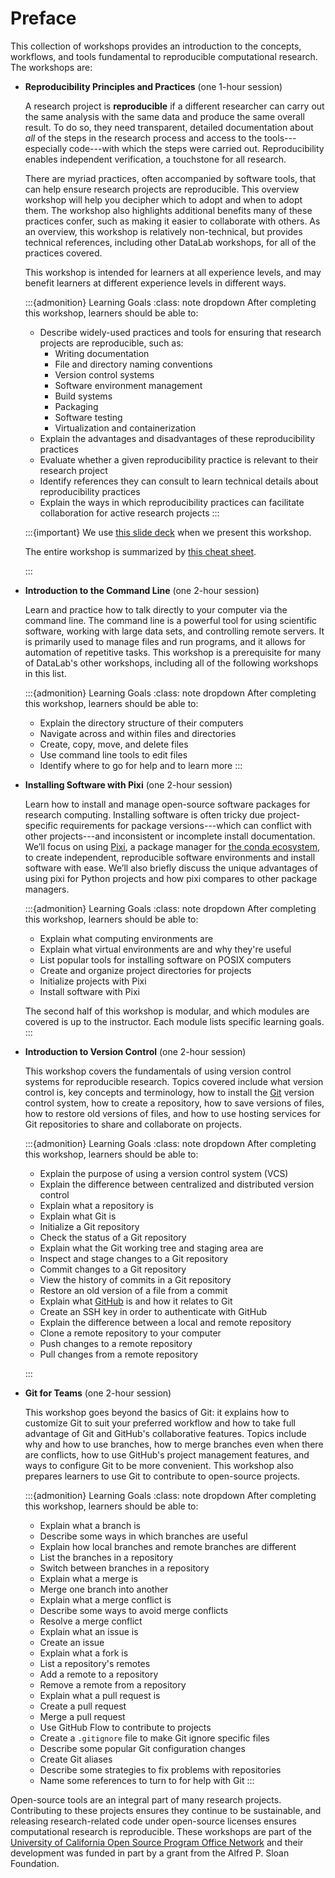 # Preface

This collection of workshops provides an introduction to the concepts,
workflows, and tools fundamental to reproducible computational research. The
workshops are:

* **Reproducibility Principles and Practices** (one 1-hour session)

  A research project is **reproducible** if a different researcher can carry
  out the same analysis with the same data and produce the same overall result.
  To do so, they need transparent, detailed documentation about _all_ of the
  steps in the research process and access to the tools---especially
  code---with which the steps were carried out. Reproducibility enables
  independent verification, a touchstone for all research.

  There are myriad practices, often accompanied by software tools, that can
  help ensure research projects are reproducible. This overview workshop will
  help you decipher which to adopt and when to adopt them. The workshop also
  highlights additional benefits many of these practices confer, such as making
  it easier to collaborate with others. As an overview, this workshop is
  relatively non-technical, but provides technical references, including other
  DataLab workshops, for all of the practices covered.

  This workshop is intended for learners at all experience levels, and may
  benefit learners at different experience levels in different ways.

  :::{admonition} Learning Goals
  :class: note dropdown
  After completing this workshop, learners should be able to:

  + Describe widely-used practices and tools for ensuring that research projects
    are reproducible, such as:
       - Writing documentation
       - File and directory naming conventions
       - Version control systems
       - Software environment management
       - Build systems
       - Packaging
       - Software testing
       - Virtualization and containerization
  + Explain the advantages and disadvantages of these reproducibility practices
  + Evaluate whether a given reproducibility practice is relevant to their
    research project
  + Identify references they can consult to learn technical details about
    reproducibility practices
  + Explain the ways in which reproducibility practices can facilitate
    collaboration for active research projects
  :::

  :::{important}
  We use [this slide deck][slides] when we present this workshop.

  [slides]: https://docs.google.com/presentation/d/1uez0jDi5itswL6La3hj9DUucjNR30EKLCeh8KIzK2WA/edit?usp=sharing

  The entire workshop is summarized by [this cheat sheet][cheat].

  [cheat]: https://docs.google.com/document/d/1Ris4HHFZz_3yPJxvVw8vt_qS6WFxV9SlFQ86oznece8/edit?usp=sharing
  :::

* **Introduction to the Command Line** (one 2-hour session)

  Learn and practice how to talk directly to your computer via the command
  line. The command line is a powerful tool for using scientific software,
  working with large data sets, and controlling remote servers. It is primarily
  used to manage files and run programs, and it allows for automation of
  repetitive tasks. This workshop is a prerequisite for many of DataLab's other
  workshops, including all of the following workshops in this list.

  :::{admonition} Learning Goals
  :class: note dropdown
  After completing this workshop, learners should be able to:
  + Explain the directory structure of their computers
  + Navigate across and within files and directories
  + Create, copy, move, and delete files
  + Use command line tools to edit files
  + Identify where to go for help and to learn more
  :::

* **Installing Software with Pixi** (one 2-hour session)

  Learn how to install and manage open-source software packages for research
  computing. Installing software is often tricky due project-specific
  requirements for package versions---which can conflict with other
  projects---and inconsistent or incomplete install documentation. We’ll focus
  on using [Pixi][], a package manager for [the conda ecosystem][conda-eco], to
  create independent, reproducible software environments and install software
  with ease. We’ll also briefly discuss the unique advantages of using pixi for
  Python projects and how pixi compares to other package managers.

  [pixi]: https://pixi.sh/
  [conda-eco]: https://conda.org/

  :::{admonition} Learning Goals
  :class: note dropdown
  After completing this workshop, learners should be able to:

  + Explain what computing environments are
  + Explain what virtual environments are and why they're useful
  + List popular tools for installing software on POSIX computers
  + Create and organize project directories for projects
  + Initialize projects with Pixi
  + Install software with Pixi

  The second half of this workshop is modular, and which modules are covered is
  up to the instructor. Each module lists specific learning goals.
  :::

* **Introduction to Version Control** (one 2-hour session)

  This workshop covers the fundamentals of using version control systems for
  reproducible research. Topics covered include what version control is, key
  concepts and terminology, how to install the [Git][] version control system,
  how to create a repository, how to save versions of files, how to restore old
  versions of files, and how to use hosting services for Git repositories to
  share and collaborate on projects.

  [Git]: https://git-scm.com/

  :::{admonition} Learning Goals
  :class: note dropdown
  After completing this workshop, learners should be able to:

  + Explain the purpose of using a version control system (VCS)
  + Explain the difference between centralized and distributed version control
  + Explain what a repository is
  + Explain what Git is
  + Initialize a Git repository
  + Check the status of a Git repository
  + Explain what the Git working tree and staging area are
  + Inspect and stage changes to a Git repository
  + Commit changes to a Git repository
  + View the history of commits in a Git repository
  + Restore an old version of a file from a commit
  + Explain what [GitHub][] is and how it relates to Git
  + Create an SSH key in order to authenticate with GitHub
  + Explain the difference between a local and remote repository
  + Clone a remote repository to your computer
  + Push changes to a remote repository
  + Pull changes from a remote repository

  [GitHub]: https://github.com/
  :::

* **Git for Teams** (one 2-hour session)

  This workshop goes beyond the basics of Git: it explains how to customize Git
  to suit your preferred workflow and how to take full advantage of Git and
  GitHub's collaborative features. Topics include why and how to use branches,
  how to merge branches even when there are conflicts, how to use GitHub's
  project management features, and ways to configure Git to be more convenient.
  This workshop also prepares learners to use Git to contribute to open-source
  projects.

  :::{admonition} Learning Goals
  :class: note dropdown
  After completing this workshop, learners should be able to:

  + Explain what a branch is
  + Describe some ways in which branches are useful
  + Explain how local branches and remote branches are different
  + List the branches in a repository
  + Switch between branches in a repository
  + Explain what a merge is
  + Merge one branch into another
  + Explain what a merge conflict is
  + Describe some ways to avoid merge conflicts
  + Resolve a merge conflict
  + Explain what an issue is
  + Create an issue
  + Explain what a fork is
  + List a repository's remotes
  + Add a remote to a repository
  + Remove a remote from a repository
  + Explain what a pull request is
  + Create a pull request
  + Merge a pull request
  + Use GitHub Flow to contribute to projects
  + Create a `.gitignore` file to make Git ignore specific files
  + Describe some popular Git configuration changes
  + Create Git aliases
  + Describe some strategies to fix problems with repositories
  + Name some references to turn to for help with Git
  :::

Open-source tools are an integral part of many research projects. Contributing
to these projects ensures they continue to be sustainable, and releasing
research-related code under open-source licenses ensures computational research
is reproducible. These workshops are part of the [University of California Open
Source Program Office Network][ucospo] and their development was funded in part
by a grant from the Alfred P. Sloan Foundation.

[ucospo]: https://ucospo.net/

